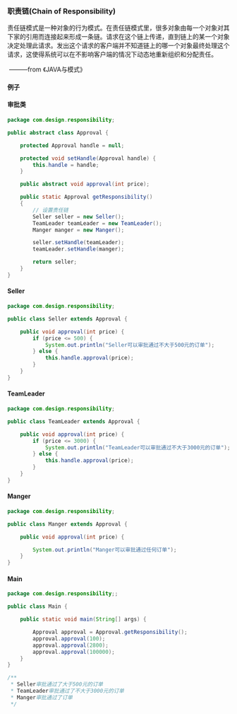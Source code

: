 ### 职责链(Chain of Responsibility)

责任链模式是一种对象的行为模式。在责任链模式里，很多对象由每一个对象对其下家的引用而连接起来形成一条链。请求在这个链上传递，直到链上的某一个对象决定处理此请求。发出这个请求的客户端并不知道链上的哪一个对象最终处理这个请求，这使得系统可以在不影响客户端的情况下动态地重新组织和分配责任。

​																		———from 《JAVA与模式》

#### 例子

#### 审批类

```java
package com.design.responsibility;

public abstract class Approval {

    protected Approval handle = null;

    protected void setHandle(Approval handle) {
        this.handle = handle;
    }

    public abstract void approval(int price);

    public static Approval getResponsibility()
    {
        // 设置责任链
        Seller seller = new Seller();
        TeamLeader teamLeader = new TeamLeader();
        Manger manger = new Manger();

        seller.setHandle(teamLeader);
        teamLeader.setHandle(manger);

        return seller;
    }
}
```

#### Seller

```java
package com.design.responsibility;

public class Seller extends Approval {

    public void approval(int price) {
        if (price <= 500) {
            System.out.println("Seller可以审批通过不大于500元的订单");
        } else {
            this.handle.approval(price);
        }
    }
}
```

#### TeamLeader

```java
package com.design.responsibility;

public class TeamLeader extends Approval {

    public void approval(int price) {
        if (price <= 3000) {
            System.out.println("TeamLeader可以审批通过不大于3000元的订单");
        } else {
            this.handle.approval(price);
        }
    }
}
```

#### Manger

```java
package com.design.responsibility;

public class Manger extends Approval {

    public void approval(int price) {

        System.out.println("Manger可以审批通过任何订单");
    }
}
```

#### Main

```java
package com.design.responsibility;;

public class Main {

    public static void main(String[] args) {

        Approval approval = Approval.getResponsibility();
        approval.approval(100);
        approval.approval(2800);
        approval.approval(100000);
    }
}

/**
 * Seller审批通过了大于500元的订单
 * TeamLeader审批通过了不大于3000元的订单
 * Manger审批通过了订单
 */
```



